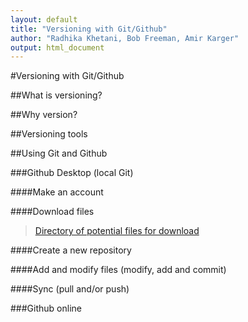 ```yaml
---
layout: default
title: "Versioning with Git/Github"
author: "Radhika Khetani, Bob Freeman, Amir Karger"
output: html_document
---
```


#Versioning with Git/Github

##What is versioning?

##Why version?

##Versioning tools

##Using Git and Github

###Github Desktop (local Git)

####Make an account

####Download files
> [Directory of potential files for download](https://github.com/IQSS/datafest/tree/master/versioning/data)

####Create a new repository

####Add and modify files (modify, add and commit)

####Sync (pull and/or push)

###Github online



